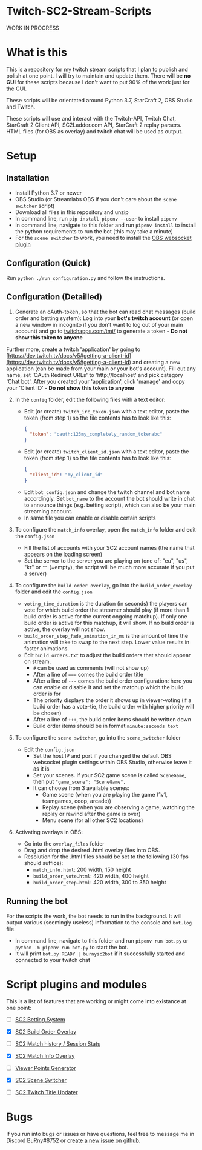 # Twitch-SC2-Stream-Scripts

WORK IN PROGRESS

# What is this
This is a repository for my twitch stream scripts that I plan to publish and polish at one point. I will try to maintain and update them. There will be **no GUI** for these scripts because I don't want to put 90% of the work just for the GUI.

These scripts will be orientated around Python 3.7, StarCraft 2, OBS Studio and Twitch.

These scripts will use and interact with the Twitch-API, Twitch Chat, StarCraft 2 Client API, SC2Ladder.com API, StarCraft 2 replay parsers.
HTML files (for OBS as overlay) and twitch chat will be used as output.

# Setup
## Installation

- Install Python 3.7 or newer
- OBS Studio (or Streamlabs OBS if you don't care about the `scene switcher` script)
- Download all files in this repository and unzip
- In command line, run `pip install pipenv --user` to install `pipenv`
- In command line, navigate to this folder and run `pipenv install` to install the python requirements to run the bot (this may take a minute)
- For the `scene switcher` to work, you need to install the [OBS websocket plugin](https://github.com/Palakis/obs-websocket/releases)

## Configuration (Quick)

Run `python ./run_configuration.py` and follow the instructions.

## Configuration (Detailled)

1) Generate an oAuth-token, so that the bot can read chat messages (build order and betting system): Log into your **bot's twitch account** (or open a new window in incognito if you don't want to log out of your main account) and go to [twitchapps.com/tmi/](https://twitchapps.com/tmi/) to generate a token - **Do not show this token to anyone**

Further more, create a twitch 'application' by going to [https://dev.twitch.tv/docs/v5#getting-a-client-id](https://dev.twitch.tv/docs/v5#getting-a-client-id) and creating a new application (can be made from your main or your bot's account). Fill out any name, set 'OAuth Redirect URLs' to 'http://localhost' and pick category 'Chat bot'.
After you created your 'application', click 'manage' and copy your 'Client ID' - **Do not show this token to anyone**

2) In the `config` folder, edit the following files with a text editor:
    - Edit (or create) `twitch_irc_token.json` with a text editor, paste the token (from step 1) so the file contents has to look like this:
        ```json
        {
          "token": "oauth:123my_completely_random_tokenabc"
        }
        ```
    - Edit (or create) `twitch_client_id.json` with a text editor, paste the token (from step 1) so the file contents has to look like this:
        ```json
        {
          "client_id": "my_client_id"
        }
        ```
    - Edit `bot_config.json` and change the twitch channel and bot name accordingly. Set `bot_name` to the account the bot should write in chat to announce things (e.g. betting script), which can also be your main streaming account.
    - In same file you can enable or disable certain scripts
    
3) To configure the `match_info` overlay, open the `match_info` folder and edit the `config.json`
    - Fill the list of accounts with your SC2 account names (the name that appears on the loading screen)
    - Set the server to the server you are playing on (one of: "eu", "us", "kr" or `""` (=empty), the script will be much more accurate if you put a server)
    
4) To configure the `build order overlay`, go into the `build_order_overlay` folder and edit the `config.json`
    - `voting_time_duration` is the duration (in seconds) the players can vote for which build order the streamer should play (if more than 1 build order is active for the current ongoing matchup). If only one build order is active for this matchup, it will show. If no build order is active, the overlay will not show.
    - `build_order_step_fade_animation_in_ms` is the amount of time the animation will take to swap to the next step. Lower value results in faster animations.
    - Edit `build_orders.txt` to adjust the build orders that should appear on stream. 
        - `#` can be used as comments (will not show up)
        - After a line of `===` comes the build order title
        - After a line of `---` comes the build order configuration: here you can enable or disable it and set the matchup which the build order is for
        - The priority displays the order it shows up in viewer-voting (if a build order has a vote-tie, the build order with higher priority will be chosen)
        - After a line of `+++`, the build order items should be written down
        - Build order items should be in format `minute:seconds text`
        
5) To configure the `scene switcher`, go into the `scene_switcher` folder
    - Edit the `config.json`
        - Set the host IP and port if you changed the default OBS websocket plugin settings within OBS Studio, otherwise leave it as it is
        - Set your scenes. If your SC2 game scene is called `SceneGame`, then put `"game_scene": "SceneGame",` 
        - It can choose from 3 available scenes:
            - Game scene (when you are playing the game (1v1, teamgames, coop, arcade))
            - Replay scene (when you are observing a game, watching the replay or rewind after the game is over)
            - Menu scene (for all other SC2 locations)
            
6) Activating overlays in OBS:
    - Go into the `overlay_files` folder
    - Drag and drop the desired .html overlay files into OBS.
    - Resolution for the .html files should be set to the following (30 fps should suffice):
        - `match_info.html`: 200 width, 150 height
        - `build_order_vote.html`: 420 width, 400 height
        - `build_order_step.html`: 420 width, 300 to 350 height
        
## Running the bot

For the scripts the work, the bot needs to run in the background. It will output various (seemingly useless) information to the console and `bot.log` file.
- In command line, navigate to this folder and run `pipenv run bot.py` or `python -m pipenv run bot.py` to start the bot.
- It will print `bot.py READY | burnysc2bot` if it successfully started and connected to your twitch chat

# Script plugins and modules

This is a list of features that are working or might come into existance at one point:

- [ ] [SC2 Betting System](https://github.com/BurnySc2/Twitch-SC2-Stream-Scripts/tree/master/betting_system)

- [x] [SC2 Build Order Overlay](https://github.com/BurnySc2/Twitch-SC2-Stream-Scripts/tree/master/build_order_overlay)

- [ ] [SC2 Match history / Session Stats](https://github.com/BurnySc2/Twitch-SC2-Stream-Scripts/tree/master/match_history)

- [x] [SC2 Match Info Overlay](https://github.com/BurnySc2/Twitch-SC2-Stream-Scripts/tree/master/match_info)

- [ ] [Viewer Points Generator](https://github.com/BurnySc2/Twitch-SC2-Stream-Scripts/tree/master/points_generator)

- [x] [SC2 Scene Switcher](https://github.com/BurnySc2/Twitch-SC2-Stream-Scripts/tree/master/scene_switcher)

- [ ] [SC2 Twitch Title Updater](https://github.com/BurnySc2/Twitch-SC2-Stream-Scripts/tree/master/title_updater)

# Bugs
If you run into bugs or issues or have questions, feel free to message me in Discord BuRny#8752 or [create a new issue on github](https://github.com/BurnySc2/Twitch-SC2-Stream-Scripts/issues/new).
